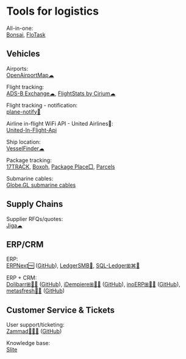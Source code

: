 
# Tools for logistics

All-in-one:  
[Bonsai](https://www.hellobonsai.com/),
[FloTask](https://flotask.webflow.io/)

## Vehicles

Airports:  
[OpenAirportMap☁](https://openairportmap.org/)

Flight tracking:  
[ADS-B Exchange☁](https://globe.adsbexchange.com/),
[FlightStats by Cirium☁](https://www.flightstats.com)

Flight tracking - notification:  
[plane-notify🐍](https://github.com/Jxck-S/plane-notify)

Airline in-flight WiFi API - United Airlines🔌:  
[United-In-Flight-Api](https://github.com/greatjack1/United-In-Flight-Api)

Ship location:  
[VesselFinder☁](https://www.vesselfinder.com/)

Package tracking:  
[17TRACK](https://www.17track.net/en),
[Boxoh](http://www.boxoh.com/),
[Package Place□](https://package.place/),
[Parcels](https://parcelsapp.com/en/)

Submarine cables:  
[Globe.GL submarine cables](https://globe.gl/example/submarine-cables/)

## Supply Chains

Supplier RFQs/quotes:  
[Jiga☁](https://jiga.io/)

## ERP/CRM

ERP:  
[ERPNext🆓](https://erpnext.com/) ([GitHub](https://github.com/frappe/erpnext)),
[LedgerSMB🐧](https://ledgersmb.org/),
[SQL-Ledger⊞⌘🐧](https://www.sql-ledger.com/)

ERP + CRM:  
[Dolibarr⊞🐧🆓](https://www.dolibarr.org/) ([GitHub](https://github.com/Dolibarr/dolibarr)),
[iDempiere⊞🐧🆓](https://www.idempiere.org/) ([GitHub](https://github.com/idempiere/idempiere)),
[inoERP⊞🐧🆓](http://www.inoideas.org/) ([GitHub](https://github.com/inoerp/inoERP)),
[metasfresh🐧🆓](https://metasfresh.com/en) ([GitHub](https://github.com/metasfresh/metasfresh))

## Customer Service & Tickets

User support/ticketing:  
[Zammad🐧💾🆓](https://zammad.org/) ([GitHub](https://github.com/zammad/zammad))

Knowledge base:  
[Slite](https://slite.com/)
